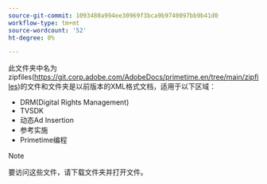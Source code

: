 ```yaml
---
source-git-commit: 1093480a994ee30969f3bca9b9740097bb9b41d0
workflow-type: tm+mt
source-wordcount: '52'
ht-degree: 0%

---
```

此文件夹中名为zipfiles(https://git.corp.adobe.com/AdobeDocs/primetime.en/tree/main/zipfiles)的文件和文件夹是以前版本的XML格式文档，适用于以下区域：
* DRM(Digital Rights Management)
* TVSDK
* 动态Ad Insertion
* 参考实施
* Primetime编程
>[!NOTE]
>要访问这些文件，请下载文件夹并打开文件。
